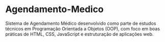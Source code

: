 # Agendamento-Medico
Sistema de Agendamento Médico desenvolvido como parte de estudos técnicos em Programação Orientada a Objetos (OOP), com foco em boas práticas de HTML, CSS, JavaScript e estruturação de aplicações web.
